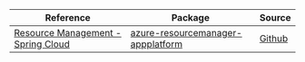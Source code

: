 | Reference | Package | Source |
|---|---|---|
|[Resource Management - Spring Cloud](resourcemanager-appplatform-readme.md)|[azure-resourcemanager-appplatform](https://repo1.maven.org/maven2/com/azure/resourcemanager/azure-resourcemanager-appplatform)|[Github](https://github.com/Azure/azure-sdk-for-java/blob/main/sdk/resourcemanager/azure-resourcemanager-appplatform)|
